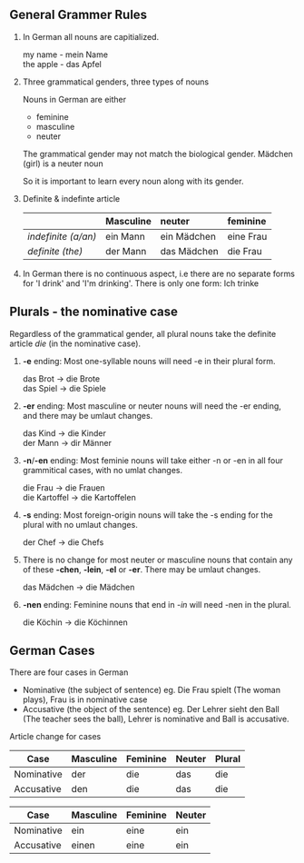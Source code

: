 ## General Grammer Rules

1. In German all nouns are capitialized. 

   my name - mein Name  
   the apple - das Apfel  

1. Three grammatical genders, three types of nouns

   Nouns in German are either
      * feminine
      * masculine
      * neuter

   The grammatical gender may not match the biological gender. Mädchen (girl) is a neuter noun

   So it is important to learn every noun along with its gender.

1. Definite & indefinte article

   |  | Masculine | neuter | feminine |
   |--|-----------|:--------|:----------|
   | *indefinite (a/an)* | ein Mann | ein Mädchen | eine Frau |
   | *definite (the)* | der Mann | das Mädchen | die Frau |


1. In German there is no continuous aspect, i.e there are no separate forms for 'I drink' and 'I'm drinking'. 
   There is only one form: Ich trinke

## Plurals - the nominative case

Regardless of the grammatical gender, all plural nouns take the definite article *die* (in the nominative case).

1. **-e** ending: Most one-syllable nouns will need  -e in their plural form.

   das Brot -> die Brote  
   das Spiel -> die Spiele  

1. **-er** ending: Most masculine or neuter nouns will need the -er ending, and there may be umlaut changes.

   das Kind -> die Kinder  
   der Mann -> dir Männer  

1. **-n**/**-en** ending: Most feminie nouns will take either  -n or -en in all four grammitical cases, with no umlat changes.

   die Frau -> die Frauen  
   die Kartoffel -> die Kartoffelen  

1. **-s** ending: Most foreign-origin nouns will take the -s ending for the plural with no umlaut changes.

   der Chef -> die Chefs

1. There is no change for most neuter or masculine nouns that contain any of these **-chen**, **-lein**, **-el** or **-er**. There may be umlaut changes.

   das Mädchen -> die Mädchen

1. **-nen** ending: Feminine nouns that end in *-in* will need -nen in the plural. 

   die Köchin -> die Köchinnen

## German Cases
There are four cases in German

* Nominative (the subject of sentence) eg. Die Frau spielt (The woman plays), Frau is in nominative case  
* Accusative (the object of the sentence) eg. Der Lehrer sieht den Ball (The teacher sees the ball), Lehrer is nominative and Ball is accusative.

Article change for cases

   | Case | Masculine | Feminine | Neuter | Plural |
   |------|-----------|----------|--------|--------|
   | Nominative | der | die | das | die |
   | Accusative | den | die | das | die |


   | Case | Masculine | Feminine | Neuter |
   |------|-----------|----------|--------|
   | Nominative | ein | eine | ein |
   | Accusative | einen | eine | ein |
